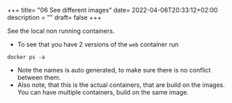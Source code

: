 +++
title= "06 See different images"
date= 2022-04-06T20:33:12+02:00
description = ""
draft= false
+++

See the local non running containers.

- To see that you have 2 versions of the `web` container run
```
docker ps -a
```
- Note the names is auto generated, to make sure there is no conflict between them.
- Also note, that this is the actual containers, that are build on the images. You can have multiple containers, build on the same image.
